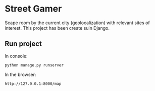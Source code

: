 # Street Gamer

Scape room by the current city (geolocalization) with relevant sites of interest. 
This project has been create suin Django.

## Run project
In console:
```
python manage.py runserver
```

In the browser: 
```
http://127.0.0.1:8000/map
```



